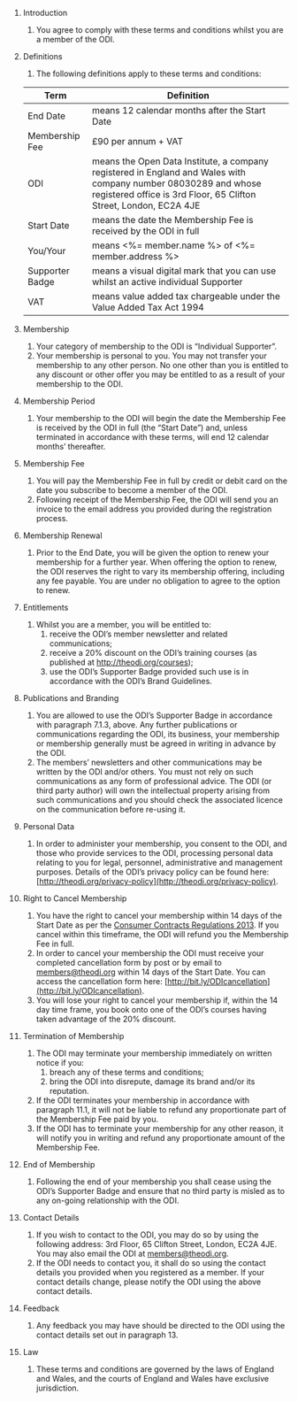 1. Introduction
    1. You agree to comply with these terms and conditions whilst you are a member of the ODI.  

2. Definitions
    1. The following definitions apply to these terms and conditions:

    | Term | Definition |
    |-|-|
    | End Date | means 12 calendar months after the Start Date |
    | Membership Fee | £90 per annum + VAT |
    | ODI | means the Open Data Institute, a company registered in England and Wales with company number 08030289 and whose registered office is 3rd Floor, 65 Clifton Street, London, EC2A 4JE |
    | Start Date | means the date the Membership Fee is received by the ODI in full |
    | You/Your | means <%= member.name %> of <%= member.address %> |
    | Supporter Badge | means a visual digital mark that you can use whilst an active individual Supporter
    | VAT | means value added tax chargeable under the Value Added Tax Act 1994 |

3. Membership
    1. Your category of membership to the ODI is “Individual Supporter”. 
    2. Your membership is personal to you.  You may not transfer your membership to any other person. No one other than you is entitled to any discount or other offer you may be entitled to as a result of your membership to the ODI. 

4. Membership Period
    1. Your membership to the ODI will begin the date the Membership Fee is received by the ODI in full (the “Start Date”) and, unless terminated in accordance with these terms, will end 12 calendar months’ thereafter.

5. Membership Fee
    1. You will pay the Membership Fee in full by credit or debit card on the date you subscribe to become a member of the ODI.
    2. Following receipt of the Membership Fee, the ODI will send you an invoice to the email address you provided during the registration process.
    
6. Membership Renewal
    1. Prior to the End Date, you will be given the option to renew your membership for a further year.  When offering the option to renew, the ODI reserves the right to vary its membership offering, including any fee payable.  You are under no obligation to agree to the option to renew.  

7. Entitlements
    1. Whilst you are a member, you will be entitled to:
        1. receive the ODI’s member newsletter and related communications;
        2. receive a 20% discount on the ODI’s training courses (as published at http://theodi.org/courses);
        3. use the ODI’s Supporter Badge provided such use is in accordance with the ODI’s Brand Guidelines.

8. Publications and Branding
    1. You are allowed to use the ODI’s Supporter Badge in accordance with paragraph 7.1.3, above.  Any further publications or communications regarding the ODI, its business, your membership or membership generally must be agreed in writing in advance by the ODI.
    2. The members’ newsletters and other communications may be written by the ODI and/or others.  You must not rely on such communications as any form of professional advice.  The ODI (or third party author) will own the intellectual property arising from such communications and you should check the associated licence on the communication before re-using it.

9. Personal Data
    1. In order to administer your membership, you consent to the ODI, and those who provide services to the ODI, processing personal data relating to you for legal, personnel, administrative and management purposes.  Details of the ODI’s privacy policy can be found here: [http://theodi.org/privacy-policy](http://theodi.org/privacy-policy).

10. Right to Cancel Membership
    1. You have the right to cancel your membership within 14 days of the Start Date as per the [Consumer Contracts Regulations 2013](http://www.legislation.gov.uk/uksi/2013/3134/made). If you cancel within this timeframe, the ODI will refund you the Membership Fee in full. 
    2. In order to cancel your membership the ODI must receive your completed cancellation form by post or by email to [members@theodi.org](members@theodi.org) within 14 days of the Start Date. You can access the cancellation form here:  [http://bit.ly/ODIcancellation](http://bit.ly/ODIcancellation).
    3. You will lose your right to cancel your membership if, within the 14 day time frame, you book onto one of the ODI’s courses having taken advantage of the 20% discount.

11. Termination of Membership
    1. The ODI may terminate your membership immediately on written notice if you:
        1. breach any of these terms and conditions;
        2. bring the ODI into disrepute, damage its brand and/or its reputation.
    2. If the ODI terminates your membership in accordance with paragraph 11.1, it will not be liable to refund any proportionate part of the Membership Fee paid by you.
    3. If the ODI has to terminate your membership for any other reason, it will notify you in writing and refund any proportionate amount of the Membership Fee.

12. End of Membership
    1. Following the end of your membership you shall cease using the ODI’s Supporter Badge and ensure that no third party is misled as to any on-going relationship with the ODI.

13. Contact Details
    1. If you wish to contact to the ODI, you may do so by using the following address: 3rd Floor, 65 Clifton Street, London, EC2A 4JE.  You may also email the ODI at [members@theodi.org](mailto:members@theodi.org).
    2. If the ODI needs to contact you, it shall do so using the contact details you provided when you registered as a member.  If your contact details change, please notify the ODI using the above contact details.

14. Feedback
    1. Any feedback you may have should be directed to the ODI using the contact details set out in paragraph 13.  

15. Law
    1. These terms and conditions are governed by the laws of England and Wales, and the courts of England and Wales have exclusive jurisdiction.

